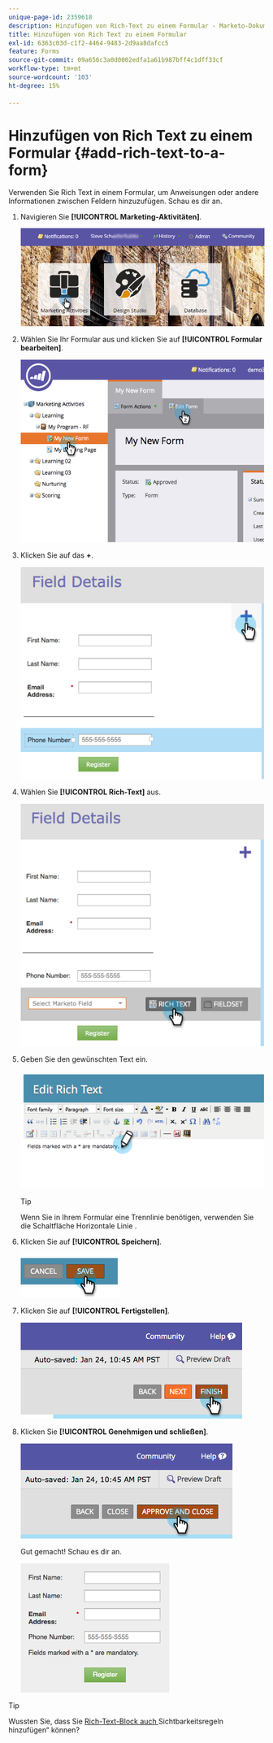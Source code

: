 ```yaml
---
unique-page-id: 2359618
description: Hinzufügen von Rich-Text zu einem Formular - Marketo-Dokumente - Produktdokumentation
title: Hinzufügen von Rich Text zu einem Formular
exl-id: 6363c03d-c1f2-4464-9483-2d9aa8dafcc5
feature: Forms
source-git-commit: 09a656c3a0d0002edfa1a61b987bff4c1dff33cf
workflow-type: tm+mt
source-wordcount: '103'
ht-degree: 15%

---
```


# Hinzufügen von Rich Text zu einem Formular {#add-rich-text-to-a-form}

Verwenden Sie Rich Text in einem Formular, um Anweisungen oder andere Informationen zwischen Feldern hinzuzufügen. Schau es dir an.

1. Navigieren Sie **[!UICONTROL Marketing-Aktivitäten]**.

   ![](assets/login-marketing-activities-2.png)

1. Wählen Sie Ihr Formular aus und klicken Sie auf **[!UICONTROL Formular bearbeiten]**.

   ![](assets/image2014-9-15-16-3a46-3a7.png)

1. Klicken Sie auf das **+**.

   ![](assets/image2014-9-15-16-3a46-3a43.png)

1. Wählen Sie **[!UICONTROL Rich-Text]** aus.

   ![](assets/image2014-9-15-16-3a47-3a9.png)

1. Geben Sie den gewünschten Text ein.

   ![](assets/image2014-9-15-16-3a47-3a20.png)

   >[!TIP]
   >
   >Wenn Sie in Ihrem Formular eine Trennlinie benötigen, verwenden Sie die Schaltfläche Horizontale Linie .

1. Klicken Sie auf **[!UICONTROL Speichern]**.

   ![](assets/image2014-9-15-16-3a48-3a18.png)

1. Klicken Sie auf **[!UICONTROL Fertigstellen]**.

   ![](assets/image2014-9-15-16-3a48-3a36.png)

1. Klicken Sie **[!UICONTROL Genehmigen und schließen]**.

   ![](assets/image2014-9-15-16-3a48-3a51.png)

   Gut gemacht! Schau es dir an.

   ![](assets/image2014-9-15-16-3a48-3a58.png)

>[!TIP]
>
>Wussten Sie, dass Sie [&#x200B; Rich-Text-Block auch &#x200B;](/help/marketo/product-docs/demand-generation/forms/form-fields/dynamically-toggle-visibility-of-a-form-field.md)Sichtbarkeitsregeln hinzufügen“ können?

